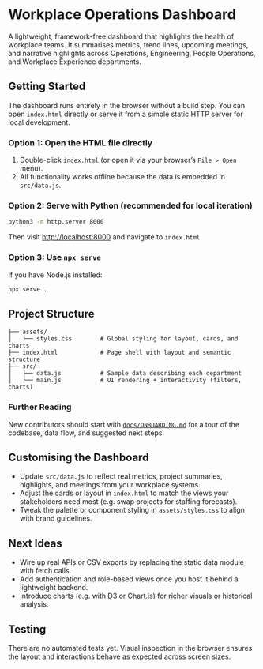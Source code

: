 # Workplace Operations Dashboard

A lightweight, framework-free dashboard that highlights the health of workplace teams. It
summarises metrics, trend lines, upcoming meetings, and narrative highlights across
Operations, Engineering, People Operations, and Workplace Experience departments.

## Getting Started

The dashboard runs entirely in the browser without a build step. You can open `index.html`
directly or serve it from a simple static HTTP server for local development.

### Option 1: Open the HTML file directly

1. Double-click `index.html` (or open it via your browser’s `File > Open` menu).
2. All functionality works offline because the data is embedded in `src/data.js`.

### Option 2: Serve with Python (recommended for local iteration)

```bash
python3 -m http.server 8000
```

Then visit [http://localhost:8000](http://localhost:8000) and navigate to
`index.html`.

### Option 3: Use `npx serve`

If you have Node.js installed:

```bash
npx serve .
```

## Project Structure

```
├── assets/
│   └── styles.css        # Global styling for layout, cards, and charts
├── index.html            # Page shell with layout and semantic structure
├── src/
│   ├── data.js           # Sample data describing each department
│   └── main.js           # UI rendering + interactivity (filters, charts)
```

### Further Reading

New contributors should start with [`docs/ONBOARDING.md`](docs/ONBOARDING.md) for a tour of
the codebase, data flow, and suggested next steps.

## Customising the Dashboard

* Update `src/data.js` to reflect real metrics, project summaries, highlights, and
  meetings from your workplace systems.
* Adjust the cards or layout in `index.html` to match the views your stakeholders need
  most (e.g. swap projects for staffing forecasts).
* Tweak the palette or component styling in `assets/styles.css` to align with brand
  guidelines.

## Next Ideas

* Wire up real APIs or CSV exports by replacing the static data module with fetch calls.
* Add authentication and role-based views once you host it behind a lightweight backend.
* Introduce charts (e.g. with D3 or Chart.js) for richer visuals or historical analysis.

## Testing

There are no automated tests yet. Visual inspection in the browser ensures the layout and
interactions behave as expected across screen sizes.
